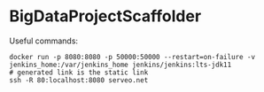 # BigDataProjectScaffolder


Useful commands:

```console
docker run -p 8080:8080 -p 50000:50000 --restart=on-failure -v jenkins_home:/var/jenkins_home jenkins/jenkins:lts-jdk11
# generated link is the static link
ssh -R 80:localhost:8080 serveo.net
```
